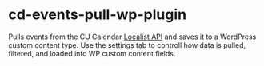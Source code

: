 # cd-events-pull-wp-plugin

Pulls events from the CU Calendar [Localist API](https://developer.localist.com/doc/api) and saves it to a WordPress custom content type.
Use the settings tab to controll how data is pulled, filtered, and loaded into WP custom content fields.
